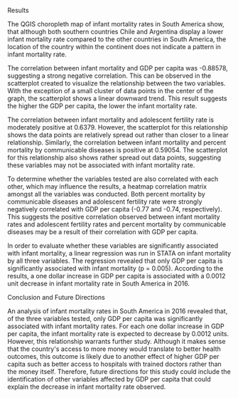 Results

The QGIS choropleth map of infant mortality rates in South America show, that although both southern countries Chile and Argentina display a lower infant mortality rate compared to the other countries in South America, the location of the country within the continent does not indicate a pattern in infant mortality rate.

The correlation between infant mortality and GDP per capita was -0.88578, suggesting a strong negative correlation. This can be observed in the scatterplot created to visualize the relationship between the two variables. With the exception of a small cluster of data points in the center of the graph, the scatterplot shows a linear downward trend. This result suggests the higher the GDP per capita, the lower the infant mortality rate.

The correlation between infant mortality and adolescent fertility rate is moderately positive at 0.6379. However, the scatterplot for this relationship shows the data points are relatively spread out rather than closer to a linear relationship. Similarly, the correlation between infant mortality and percent mortality by communicable diseases is positive at 0.59054. The scatterplot for this relationship also shows rather spread out data points, suggesting these variables may not be associated with infant mortality rate.

To determine whether the variables tested are also correlated with each other, which may influence the results, a heatmap correlation matrix amongst all the variables was conducted. Both percent mortality by communicable diseases and adolescent fertility rate were strongly negatively correlated with GDP per capita (-0.77 and -0.74, respectively). This suggests the positive correlation observed between infant mortality rates and adolescent fertility rates and percent mortality by communicable diseases may be a result of their correlation with GDP per capita.

In order to evaluate whether these variables are significantly associated with infant mortality, a linear  regression was run in STATA on infant mortality by all three variables. The regression revealed that only GDP per capita is significantly associated with infant mortality (p = 0.005). According to the results, a one dollar increase in GDP per capita is associated with a 0.0012 unit decrease in infant mortality rate in South America in 2016.


Conclusion and Future Directions

An analysis of infant mortality rates in South America in 2016 revealed that, of the three variables tested, only GDP per capita was significantly associated with infant mortality rates. For each one dollar increase in GDP per capita, the infant mortality rate is expected to decrease by 0.0012 units. However, this relationship warrants further study. Although it makes sense that the country's access to more money would translate to better health outcomes, this outcome is likely due to another effect of higher GDP per capita such as better access to hospitals with trained doctors rather than the money itself. Therefore, future directions for this study could include the identification of other variables affected by GDP per capita that could explain the decrease in infant mortality rate observed.
